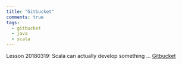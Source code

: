 ```yaml
---
title: "Gitbucket"
comments: true
tags:
  - gitbucket
  - java
  - scala
---
```


Lesson 20180319: Scala can actually develop something ... [Gitbucket](https://gitbucket.github.io/)


